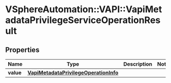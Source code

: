 # VSphereAutomation::VAPI::VapiMetadataPrivilegeServiceOperationResult

## Properties
Name | Type | Description | Notes
------------ | ------------- | ------------- | -------------
**value** | [**VapiMetadataPrivilegeOperationInfo**](VapiMetadataPrivilegeOperationInfo.md) |  | 


